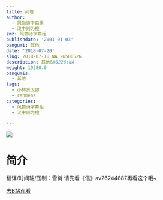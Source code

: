 ```yaml
---
title: 问答
author:
  - 风物诗字幕组
  - 汉中则为橙
zmz: 风物诗字幕组
publishdate: '2001-01-03'
bangumi: 其他
date: '2018-07-20'
slug: 2018-07-10_NA_26500526
description: 其他&#8226;NA
weight: 19280.0
bangumis:
  - 其他
tags:
  - 小林贤太郎
  - rahmens
categories:
  - 风物诗字幕组
  - 汉中则为橙

---
```

![](https://i.imgur.com/HZ4dC8D.jpg)
# 简介  
翻译/时间轴/压制：雪树
请先看《信》av26244887再看这个哦~  

[去B站观看](https://www.bilibili.com/video/av26500526/)
 
